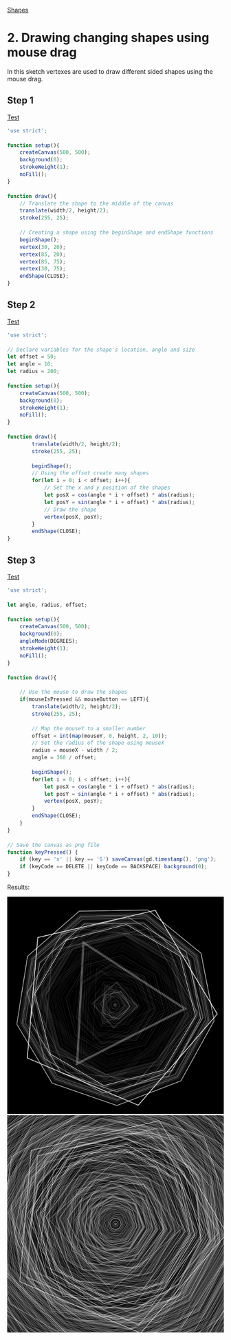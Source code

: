 [Shapes](../)

# 2. Drawing changing shapes using mouse drag

In this sketch vertexes are used to draw different sided shapes using the mouse drag.

## Step 1

[Test](step01/)

```js
'use strict';

function setup(){
    createCanvas(500, 500);
    background(0);
    strokeWeight(1);
    noFill();
}

function draw(){
    // Translate the shape to the middle of the canvas
    translate(width/2, height/2);
    stroke(255, 25);

    // Creating a shape using the beginShape and endShape functions
    beginShape();
    vertex(30, 20);
    vertex(85, 20);
    vertex(85, 75);
    vertex(30, 75);
    endShape(CLOSE);
}
```

## Step 2

[Test](step02/)

```js
'use strict';

// Declare variables for the shape's location, angle and size
let offset = 50;
let angle = 10;
let radius = 200;

function setup(){
    createCanvas(500, 500);
    background(0);
    strokeWeight(1);
    noFill();
}

function draw(){
		translate(width/2, height/2);
		stroke(255, 25);

        beginShape();
        // Using the offset create many shapes
		for(let i = 0; i < offset; i++){
            // Set the x and y position of the shapes
			let posX = cos(angle * i + offset) * abs(radius);
            let posY = sin(angle * i + offset) * abs(radius);
            // Draw the shape
			vertex(posX, posY);
		}
		endShape(CLOSE);
}
```

## Step 3

[Test](step03/)

```js
'use strict';

let angle, radius, offset;

function setup(){
    createCanvas(500, 500);
    background(0);
    angleMode(DEGREES);
    strokeWeight(1);
    noFill();
}

function draw(){

    // Use the mouse to draw the shapes
	if(mouseIsPressed && mouseButton == LEFT){
		translate(width/2, height/2);
		stroke(255, 25);

        // Map the mouseY to a smaller number
        offset = int(map(mouseY, 0, height, 2, 10));
        // Set the radius of the shape using mouseX
		radius = mouseX - width / 2;
        angle = 360 / offset;

		beginShape();
		for(let i = 0; i < offset; i++){
			let posX = cos(angle * i + offset) * abs(radius);
			let posY = sin(angle * i + offset) * abs(radius);
			vertex(posX, posY);
		}
		endShape(CLOSE);
	}
}

// Save the canvas as png file
function keyPressed() {
    if (key == 's' || key == 'S') saveCanvas(gd.timestamp(), 'png');
    if (keyCode == DELETE || keyCode == BACKSPACE) background(0);
}
```

Results:

![Changing shapes](../images/shapes_02a.png?raw=true "Changing shapes")
![Changing shapes](../images/shapes_02b.png?raw=true "Changing shapes")
